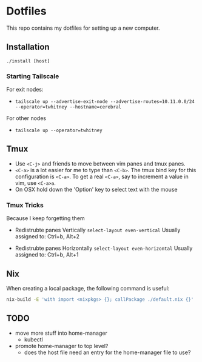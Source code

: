 # Dotfiles

This repo contains my dotfiles for setting up a new computer.

## Installation

`./install [host]`

### Starting Tailscale

For exit nodes:

* `tailscale up --advertise-exit-node --advertise-routes=10.11.0.0/24 --operator=twhitney --hostname=cerebral`

For other nodes

* `tailscale up --operator=twhitney`

## Tmux

* Use `<C-j>` and friends to move between vim panes and tmux panes.
* `<C-a>` is a lot easier for me to type than `<C-b>`. The tmux bind key
  for this configuration is `<C-a>`. To get a real `<C-a>`, say to increment
  a value in vim, use `<C-a>a`.
* On OSX hold down the 'Option' key to select text with the mouse

### Tmux Tricks

Because I keep forgetting them

* Redistrubte panes Vertically
  `select-layout even-vertical`
  Usually assigned to: Ctrl+b, Alt+2

* Redistrubte panes Horizontally
  `select-layout even-horizontal`
  Usually assigned to: Ctrl+b, Alt+1

## Nix

When creating a local package, the following command is useful:

```bash
nix-build -E 'with import <nixpkgs> {}; callPackage ./default.nix {}'
```

## TODO

* move more stuff into home-manager
  * kubectl
* promote home-manager to top level?
  * does the host file need an entry for the home-manager file to use?
